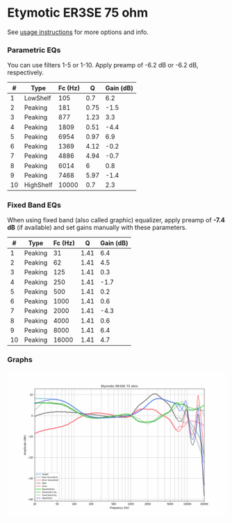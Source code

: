 # Etymotic ER3SE 75 ohm
See [usage instructions](https://github.com/jaakkopasanen/AutoEq#usage) for more options and info.

### Parametric EQs
You can use filters 1-5 or 1-10. Apply preamp of -6.2 dB or -6.2 dB, respectively.

|   # | Type      |   Fc (Hz) |    Q |   Gain (dB) |
|-----|-----------|-----------|------|-------------|
|   1 | LowShelf  |       105 | 0.7  |         6.2 |
|   2 | Peaking   |       181 | 0.75 |        -1.5 |
|   3 | Peaking   |       877 | 1.23 |         3.3 |
|   4 | Peaking   |      1809 | 0.51 |        -4.4 |
|   5 | Peaking   |      6954 | 0.97 |         6.9 |
|   6 | Peaking   |      1369 | 4.12 |        -0.2 |
|   7 | Peaking   |      4886 | 4.94 |        -0.7 |
|   8 | Peaking   |      6014 | 6    |         0.8 |
|   9 | Peaking   |      7468 | 5.97 |        -1.4 |
|  10 | HighShelf |     10000 | 0.7  |         2.3 |

### Fixed Band EQs
When using fixed band (also called graphic) equalizer, apply preamp of **-7.4 dB** (if available) and set gains manually with these parameters.

|   # | Type    |   Fc (Hz) |    Q |   Gain (dB) |
|-----|---------|-----------|------|-------------|
|   1 | Peaking |        31 | 1.41 |         6.4 |
|   2 | Peaking |        62 | 1.41 |         4.5 |
|   3 | Peaking |       125 | 1.41 |         0.3 |
|   4 | Peaking |       250 | 1.41 |        -1.7 |
|   5 | Peaking |       500 | 1.41 |         0.2 |
|   6 | Peaking |      1000 | 1.41 |         0.6 |
|   7 | Peaking |      2000 | 1.41 |        -4.3 |
|   8 | Peaking |      4000 | 1.41 |         0.6 |
|   9 | Peaking |      8000 | 1.41 |         6.4 |
|  10 | Peaking |     16000 | 1.41 |         4.7 |

### Graphs
![](./Etymotic%20ER3SE%2075%20ohm.png)
